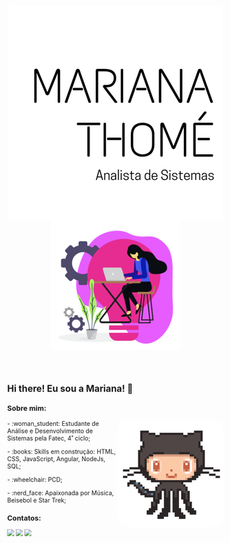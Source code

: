 <p align="center">
    <a href="#">
      <img align="center" width="500" src="mariana2.png" />
    </a>
    <a href="#">
      <img align="center" width="300" src="dev.gif" />
    </a>
  </p>
  </br>
  </br>


## Hi there! Eu sou a Mariana! :vulcan_salute: <br>

### Sobre mim:
  <div style="display: inline_block"  >
  <img align="right" width="250" height="250" style="border-radius:30px;" src="https://raw.githubusercontent.com/flaviofilipe/flaviofilipe/main/assets/github.gif" alt="Gif GitHub">
  <p> - :woman_student: Estudante de Análise e Desenvolvimento de Sistemas pela Fatec, 4˚ ciclo; </p>
  <p> - :books: Skills em construção: HTML, CSS, JavaScript, Angular, NodeJs, SQL; </p>
  <p> - :wheelchair: PCD; </p>
  <p> - :nerd_face: Apaixonada por Música, Beisebol e Star Trek; </p>
  </div>

### Contatos:
[<img src="https://img.shields.io/badge/twitter-%231DA1F2.svg?&style=for-the-badge&logo=twitter&logoColor=white" />](https://twitter.com/MarianaRThome)
[<img src="https://img.shields.io/badge/linkedin-%230077B5.svg?&style=for-the-badge&logo=linkedin&logoColor=white" />](https://br.linkedin.com/in/mariana-thom%C3%A9-289579208) 
[<img src="https://img.shields.io/badge/instagram-%23E4405F.svg?&style=for-the-badge&logo=instagram&logoColor=white">](https://www.instagram.com/marianarthome/) 






